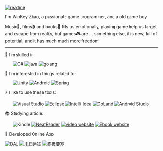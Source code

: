 [![readme](https://user-images.githubusercontent.com/60165135/174496689-f975a202-6aef-4922-bb11-aa0fd369744a.png)](https://github.com/zhaojianbo2)


I'm WinKey Zhao, a passionate game programmer, and a old game boy.

Music🎵, films🎬 and books📖 fills us emotionally, playing game help us forget and escape from reality, but games🎮 are ... something else, it is new, full of potential, and it has much much more freedom!

---

🌱 I’m skilled in:

&ensp;&ensp;&ensp;
![C#](https://img.shields.io/badge/c%23-%23239120.svg?style=for-the-badge&logo=c-sharp&logoColor=white)
![java](	https://img.shields.io/badge/java-00599C?style=for-the-badge&logo=java&logoColor=white)
![golang](https://img.shields.io/badge/golang-%232C2D72.svg?style=for-the-badge&logo=golang&logoColor=white)

🎉 I’m interested in things related to:

&ensp;&ensp;&ensp;
![Unity](https://img.shields.io/badge/unity-%23000000.svg?style=for-the-badge&logo=unity&logoColor=white)
![Android](https://img.shields.io/badge/Android-%23313131.svg?style=for-the-badge&logo=Android&logoColor=white)
![Spring](https://img.shields.io/badge/Spring-%2335495e.svg?style=for-the-badge&logo=Spring&logoColor=%234FC08D)

⚡ I like to use these tools:

&ensp;&ensp;&ensp;
![Visual Studio](https://img.shields.io/badge/Visual%20Studio-5C2D91.svg?style=for-the-badge&logo=visual-studio&logoColor=white)
![Eclipse](https://img.shields.io/badge/eclipse-5C2D91.svg?style=for-the-badge&logo=eclipse&logoColor=white)
![Intellij Idea](https://img.shields.io/badge/Intellij%20Idea-%23000000.svg?style=for-the-badge&logo=intellij-idea&logoColor=white)
![GoLand](https://img.shields.io/badge/GoLand-0078D6?style=for-the-badge&logo=GoLand&logoColor=white)
![Android Studio](https://img.shields.io/badge/Android%20Studio-00599C.svg?style=for-the-badge&logo=android-studio&logoColor=white)

📚 Studying article: 

&ensp;&ensp;&ensp;
![Kindle](https://img.shields.io/badge/Kindle-%23007ACC.svg?style=for-the-badge&logo=Kindle&logoColor=white)
[![NeatReader](https://img.shields.io/badge/NeatReader-%23007ACC?style=for-the-badge&logo=NeatReader&logoColor=white)](https://www.neat-reader.cn/)
[![video website](https://img.shields.io/badge/Video-D14836?style=for-the-badge&logo=NeatReader&logoColor=white)](https://666java.com/)
[![Ebook website](https://img.shields.io/badge/Ebook-D14836?style=for-the-badge&logo=NeatReader&logoColor=white)](https://zh.z-lib.org/)

🎏 Developed Online App

[![DAL](https://img.shields.io/badge/DAL-00599C.svg?style=for-the-badge&logo=DAL&logoColor=white)](http://dal.heitao.com/)
[![末日远征](https://img.shields.io/badge/末日远征-00599C.svg?style=for-the-badge&logo=末日远征&logoColor=white)](https://www.taptap.com/app/44691)
[![终极要塞](https://img.shields.io/badge/终极要塞-00599C.svg?style=for-the-badge&logo=终极要塞&logoColor=white)](https://www.taptap.com/app/206305)
